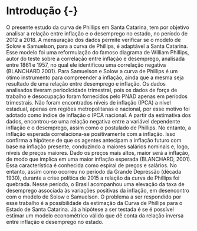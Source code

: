 # Introdução {-}
O presente estudo da curva de Phillips em Santa Catarina, tem por objetivo analisar a relação entre inflação e o desemprego no estado, no período de 2012 a 2018. A mensuração dos dados permite verificar se o modelo de Solow e Samuelson, para a curva de Phillips, é adaptável a Santa Catarina. Esse modelo foi uma reformulação do famoso diagrama de William Phillips, autor do teste sobre a correlação entre inflação e desemprego, analisada entre 1861 e 1957, no qual ele identificou uma correlação negativa (BLANCHARD 2001). 
Para Samuelson e Solow a curva de Phillips é um ótimo instrumento para compreender a inflação, ainda que a mesma seja resultado de uma relação entre desemprego e inflação. 
Os dados analisados tiveram periodicidade trimestral, pois os dados de força de trabalho e desocupação foram fornecidos pelo PNAD apenas em períodos trimestrais. Não foram encontrados níveis de inflação (IPCA) a nível estadual, apenas em regiões metropolitanas e nacional, por esse motivo foi adotado como índice de inflação o IPCA nacional. A partir da estimativa dos dados, encontrou-se uma relação negativa entre a variável dependente inflação e o desemprego, assim como o postulado de Phillips. No entanto, a inflação esperada correlaciona-se positivamente com a inflação. Isso confirma a hipótese de que os agentes antecipam a inflação futuro com base na inflação presente, conduzindo a maiores salários nominais e, logo, níveis de preços maiores. Dado os preços mais altos, maior será a inflação, de modo que implica em uma maior inflação esperada (BLANCHARD, 2001). Essa característica é conhecida como espiral de preços e salários.  No entanto, assim como ocorreu no período da Grande Depressão (década 1930), durante a crise política de 2015 a relação da curva de Phillips foi quebrada. Nesse período, o Brasil acompanhou uma elevação da taxa de desemprego associada às variações positivas da inflação, em desencontro com o modelo de Solow e Samuelson.
O problema a ser respondido por esse trabalho é a possibilidade da estimação da Curva de Phillips para o Estado de Santa Catarina. Já a hipótese a ser testada é se é possível estimar um modelo econométrico válido que dê conta da relação inversa entre inflação e desemprego no estado.
